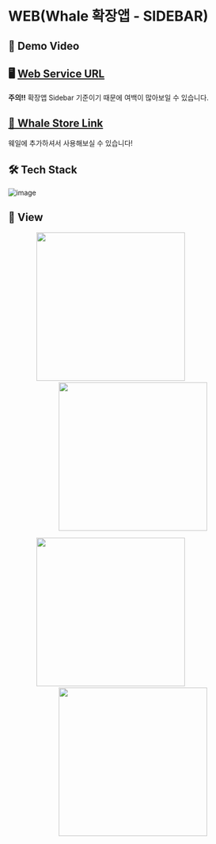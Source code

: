 # WEB(Whale 확장앱 - SIDEBAR)

## 🎥 Demo Video


## 🖥 [Web Service URL](http://101.101.210.76/) 
**주의!!**  확장앱 Sidebar 기준이기 때문에 여백이 많아보일 수 있습니다.

## [🛒 Whale Store Link](https://store.whale.naver.com/detail/dmnhpmpanddilnophgeiioicckioecnb)
웨일에 추가하셔서 사용해보실 수 있습니다!

## 🛠 Tech Stack
![image](https://user-images.githubusercontent.com/39231606/102591855-06158a80-4156-11eb-80f2-12571f8627ae.png)

## 📸 View
<p align="center">
  <img src="https://user-images.githubusercontent.com/39231606/102585734-4112c080-414c-11eb-8e2f-98c10057e81d.gif" width=300 height 500>
  &nbsp&nbsp&nbsp&nbsp&nbsp&nbsp&nbsp&nbsp&nbsp&nbsp&nbsp&nbsp&nbsp&nbsp&nbsp&nbsp&nbsp&nbsp&nbsp&nbsp&nbsp&nbsp
  <img src="https://user-images.githubusercontent.com/39231606/102586005-b4b4cd80-414c-11eb-89b1-09b1e133ab93.gif" width=300 height 500>
</p>
<p align="center">
  <img src="https://user-images.githubusercontent.com/39231606/102586717-ff831500-414d-11eb-90b1-de0b7000d10d.gif" width=300 height 500>
  &nbsp&nbsp&nbsp&nbsp&nbsp&nbsp&nbsp&nbsp&nbsp&nbsp&nbsp&nbsp&nbsp&nbsp&nbsp&nbsp&nbsp&nbsp&nbsp&nbsp&nbsp&nbsp
  <img src="https://user-images.githubusercontent.com/39231606/102586720-00b44200-414e-11eb-8ad1-7a47c56cce6f.gif" width=300 height 500>
</p>
